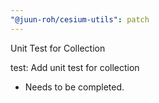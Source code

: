 ```yaml
---
"@juun-roh/cesium-utils": patch
---
```


Unit Test for Collection

test: Add unit test for collection

* Needs to be completed.
